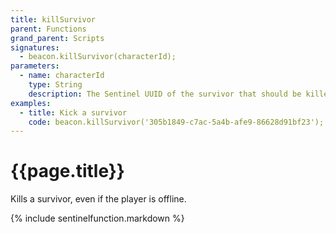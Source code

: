 ```yaml
---
title: killSurvivor
parent: Functions
grand_parent: Scripts
signatures:
  - beacon.killSurvivor(characterId);
parameters:
  - name: characterId
    type: String
    description: The Sentinel UUID of the survivor that should be killed.
examples:
  - title: Kick a survivor
    code: beacon.killSurvivor('305b1849-c7ac-5a4b-afe9-86628d91bf23');
---
```

# {{page.title}}

Kills a survivor, even if the player is offline.

{% include sentinelfunction.markdown %}
